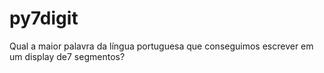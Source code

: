 # py7digit
Qual a maior palavra da língua portuguesa que conseguimos escrever em um display  de7 segmentos? 
